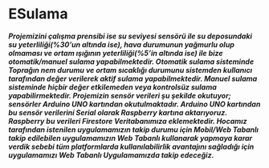 # ESulama
<i><b>Projemizini çalışma prensibi ise su seviyesi sensörü ile su deposundaki su yeterliliği(%30’un altında ise), 
hava durumunun yağmurlu olup olmaması ve ortam ışığının yeterliliği(%5’in altında ise)  ile bize otomatik/manuel sulama
yapabilmektedir. Otomatik sulama sisteminde Toprağın nem durumu ve ortam sıcaklığı durumunu sistemden kullanıcı tarafından değer
verilerek aktif sulama yapabilmektedir. Manuel sulama sisteminde hiçbir değer etkilemeden veya kontrolsüz sulama yapabilirmektedir.
Projemizin sensör verileri şu şekilde okutuyor; sensörler Arduino UNO kartından okutulmaktadır. Arduino UNO kartından bu sensör 
verilerini Serial olarak Raspberry kartına aktarıyoruz. Raspberry bu verileri Firestore Veritabanımıza eklemektedir.
Hocamız tarafından istenilen uygulamamızın takip durumu için Mobil/Web Tabanlı takip edilebilen uygulamamızın Web Tabanlı kullanarak 
yapmaya karar verdik sebebi tüm platformlarda kullanılabilirlik avantajını sağladığı için uygulamamızı Web Tabanlı Uygulamamızda
takip edeceğiz.</b></i>

